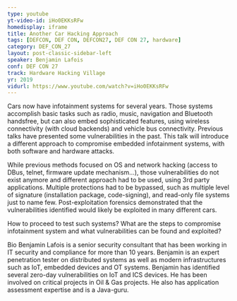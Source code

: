 ```yaml
---
type: youtube
yt-video-id: iHo0EKKsRFw
homedisplay: iframe
title: Another Car Hacking Approach
tags: [DEFCON, DEF CON, DEFCON27, DEF CON 27, hardware]
category: DEF_CON_27
layout: post-classic-sidebar-left
speaker: Benjamin Lafois
conf: DEF CON 27
track: Hardware Hacking Village
yr: 2019
vidurl: https://www.youtube.com/watch?v=iHo0EKKsRFw
---
```

Cars now have infotainment systems for several years. Those systems accomplish basic tasks such as radio, music, navigation and Bluetooth handsfree, but can also embed sophisticated features, using wireless connectivity (with cloud backends) and vehicle bus connectivity. Previous talks have presented some vulnerabilities in the past. This talk will introduce a different approach to compromise embedded infotainment systems, with both software and hardware attacks.

While previous methods focused on OS and network hacking (access to DBus, telnet, firmware update mechanism…), those vulnerabilities do not exist anymore and different approach had to be used, using 3rd party applications. Multiple protections had to be bypassed, such as multiple level of signature (installation package, code-signing), and read-only file systems just to name few. Post-exploitation forensics demonstrated that the vulnerabilities identified would likely be exploited in many different cars.

How to proceed to test such systems? What are the steps to compromise infotainment system and what vulnerabilities can be found and exploited?

Bio
Benjamin Lafois is a senior security consultant that has been working in IT security and compliance for more than 10 years. Benjamin is an expert penetration tester on distributed systems as well as modern infrastructures such as IoT, embedded devices and OT systems. Benjamin has identified several zero-day vulnerabilities on IoT and ICS devices. He has been involved on critical projects in Oil & Gas projects. He also has application assessment expertise and is a Java-guru.
